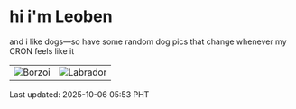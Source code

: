 # hi i'm Leoben

and i like dogs—so have some random dog pics that change whenever my CRON feels like it

|  |  |
|--------|----------|
| ![Borzoi](https://random-dog-vercel.vercel.app/api/random-borzoi?v=1759701183) | ![Labrador](https://random-dog-vercel.vercel.app/api/random-labrador?v=1759701183) |

Last updated: 2025-10-06 05:53 PHT
